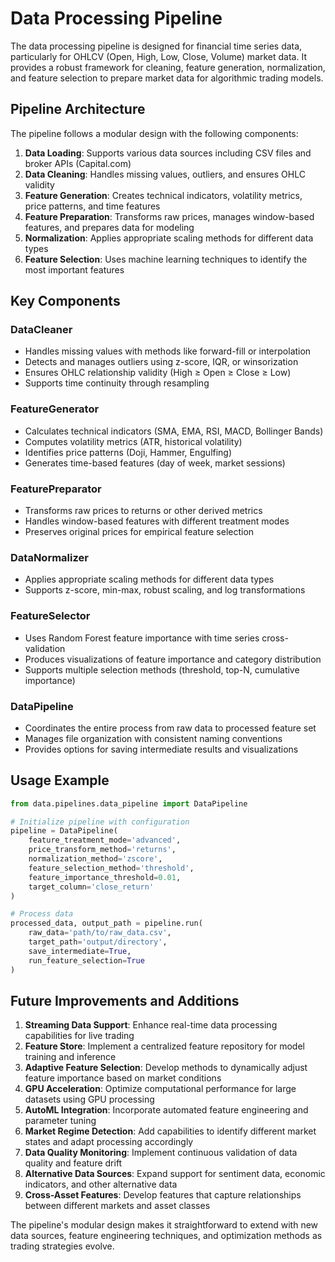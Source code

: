 # Data Processing Pipeline

The data processing pipeline is designed for financial time series data, particularly for OHLCV (Open, High, Low, Close, Volume) market data. It provides a robust framework for cleaning, feature generation, normalization, and feature selection to prepare market data for algorithmic trading models.

## Pipeline Architecture

The pipeline follows a modular design with the following components:

1. **Data Loading**: Supports various data sources including CSV files and broker APIs (Capital.com)
2. **Data Cleaning**: Handles missing values, outliers, and ensures OHLC validity
3. **Feature Generation**: Creates technical indicators, volatility metrics, price patterns, and time features
4. **Feature Preparation**: Transforms raw prices, manages window-based features, and prepares data for modeling
5. **Normalization**: Applies appropriate scaling methods for different data types
6. **Feature Selection**: Uses machine learning techniques to identify the most important features

## Key Components

### DataCleaner
- Handles missing values with methods like forward-fill or interpolation
- Detects and manages outliers using z-score, IQR, or winsorization
- Ensures OHLC relationship validity (High ≥ Open ≥ Close ≥ Low)
- Supports time continuity through resampling

### FeatureGenerator
- Calculates technical indicators (SMA, EMA, RSI, MACD, Bollinger Bands)
- Computes volatility metrics (ATR, historical volatility)
- Identifies price patterns (Doji, Hammer, Engulfing)
- Generates time-based features (day of week, market sessions)

### FeaturePreparator
- Transforms raw prices to returns or other derived metrics
- Handles window-based features with different treatment modes
- Preserves original prices for empirical feature selection

### DataNormalizer
- Applies appropriate scaling methods for different data types
- Supports z-score, min-max, robust scaling, and log transformations

### FeatureSelector
- Uses Random Forest feature importance with time series cross-validation
- Produces visualizations of feature importance and category distribution
- Supports multiple selection methods (threshold, top-N, cumulative importance)

### DataPipeline
- Coordinates the entire process from raw data to processed feature set
- Manages file organization with consistent naming conventions
- Provides options for saving intermediate results and visualizations

## Usage Example

```python
from data.pipelines.data_pipeline import DataPipeline

# Initialize pipeline with configuration
pipeline = DataPipeline(
    feature_treatment_mode='advanced',
    price_transform_method='returns',
    normalization_method='zscore',
    feature_selection_method='threshold',
    feature_importance_threshold=0.01,
    target_column='close_return'
)

# Process data
processed_data, output_path = pipeline.run(
    raw_data='path/to/raw_data.csv',
    target_path='output/directory',
    save_intermediate=True,
    run_feature_selection=True
)
```

## Future Improvements and Additions

1. **Streaming Data Support**: Enhance real-time data processing capabilities for live trading
2. **Feature Store**: Implement a centralized feature repository for model training and inference
3. **Adaptive Feature Selection**: Develop methods to dynamically adjust feature importance based on market conditions
4. **GPU Acceleration**: Optimize computational performance for large datasets using GPU processing
5. **AutoML Integration**: Incorporate automated feature engineering and parameter tuning
6. **Market Regime Detection**: Add capabilities to identify different market states and adapt processing accordingly
7. **Data Quality Monitoring**: Implement continuous validation of data quality and feature drift
8. **Alternative Data Sources**: Expand support for sentiment data, economic indicators, and other alternative data
9. **Cross-Asset Features**: Develop features that capture relationships between different markets and asset classes

The pipeline's modular design makes it straightforward to extend with new data sources, feature engineering techniques, and optimization methods as trading strategies evolve.